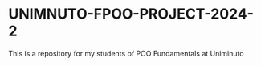 # UNIMNUTO-FPOO-PROJECT-2024-2
This is a repository for my students of POO Fundamentals at Uniminuto
